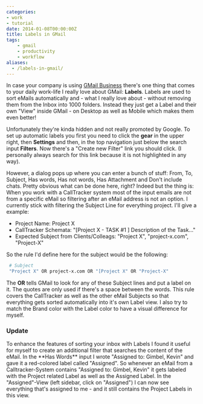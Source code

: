 ```yaml
---
categories:
- work
- tutorial
date: 2014-01-08T00:00:00Z
title: Labels in GMail
tags:
    - gmail
    - productivity
    - workflow
aliases:
  - /labels-in-gmail/
---
```


In case your company is using [GMail Business](http://www.google.com/intx/de/enterprise/apps/business/campaign/business-email-by-google-de.html?utm_campaign=emea-smb-apps-bkws-de&utm_medium=cpc&utm_source=google&utm_term=gmail%20business) there's one thing that comes to your daily work-life I really love about GMail: **Labels**. Labels are used to sort eMails automatically and - what I really love about - without removing them from the Inbox into 1000 folders. Instead they just get a Label and their own "View" inside GMail - on Desktop as well as Mobile which makes them even better!

Unfortunately they're kinda hidden and not really promoted by Google. To set up automatic labels you first you need to click the **gear** in the upper right, then **Settings** and then, in the top navigation just below the search input **Filters**. Now there's a "Create new Filter" link you should click. (I personally always search for this link because it is not highlighted in any way).

However, a dialog pops up where you can enter a bunch of stuff: From, To, Subject, Has words, Has not words, Has Attachment and Don't include chats. Pretty obvious what can be done here, right? Indeed but the thing is: When you work with a CallTracker system most of the input emails are not from a specific eMail so filtering after an eMail address is not an option. I currently stick with filtering the Subject Line for everything project. I'll give a example:

* Project Name: Project X 
* CallTracker Schemata: "[Project X - TASK #1 ] Description of the Task..."
* Expected Subject from Clients/Colleags: "Project X", "project-x.com", "Project-X"

So the rule I'd define here for the subject would be the following: 

```bash 
 # Subject
 "Project X" OR project-x.com OR "[Project X" OR "Project-X"
```

The **OR** tells GMail to look for any of these Subject lines and put a label on it. The quotes are only used if there's a space between the words.
This rule covers the CallTracker as well as the other eMail Subjects so that everything gets sorted automatically into it's own Label view. I also try to match the Brand color with the Label color to have a visual difference for myself. 

<h3 id="update">Update</h3>
To enhance the features of sorting your inbox with Labels I found it useful for myself to create an additional filter that searches the content of the eMail. In the **Has Words** input I wrote "Assigned to: Gimbel, Kevin" and gave it a red-colored label called "Assigned". So whenever an eMail from a Calltracker-System contains "Assigned to: Gimbel, Kevin" it gets labeled with the Project related Label as well as the Assigned Label. In the "Assigned"-View (left sidebar, click on "Assigned") I can now see everything that's assigned to me - and it still contains the Project Labels in this view.
